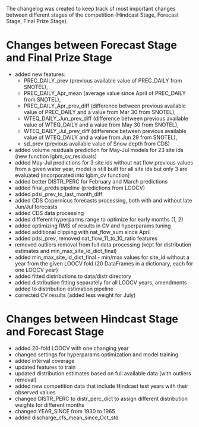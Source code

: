 The changelog was created to keep track of most important changes between different stages of the competition (Hindcast Stage, Forecast Stage, Final Prize Stage).

# Changes between Forecast Stage and Final Prize Stage
* added new features:
	* PREC_DAILY_prev (previous available value of PREC_DAILY from SNOTEL),
	* PREC_DAILY_Apr_mean (average value since April of PREC_DAILY from SNOTEL),
	* PREC_DAILY_Apr_prev_diff (difference between previous available value of PREC_DAILY and a value from Mar 30 from SNOTEL),
	* WTEQ_DAILY_Jun_prev_diff (difference between previous available value of WTEQ_DAILY and a value from May 30 from SNOTEL),
	* WTEQ_DAILY_Jul_prev_diff (difference between previous available value of WTEQ_DAILY and a value from Jun 29 from SNOTEL),
	* sd_prev (previous available value of Snow depth from CDS)
* added volume residuals prediction for May-Jul models for 23 site ids (new function lgbm_cv_residuals)
* added May-Jul predictions for 3 site ids without nat flow previous values from a given water year, model is still built for all site ids but only 3 are evaluated (incorporated into lgbm_cv function)
* added better DISTR_PERC for February and March predictions
* added final_preds pipeline (predictions from LOOCV)
* added pdsi_prev_to_last_month_diff
* added CDS Copernicus forecasts processing, both with and without late Jun/Jul forecasts
* added CDS data processing
* added different hyperparms range to optimize for early months (1, 2)
* added optimizing RMS of results in CV and hyperparams tuning
* added additional clipping with nat_flow_sum since April
* added pdsi_prev, removed nat_flow_11_to_10_ratio features
* removed outliers removal from full data processing (kept for distribution estimates and min_max_site_id_dict_final)
* added min_max_site_id_dict_final - min/max values for site_id without a year from the given LOOCV fold (20 DataFrames in a dictionary, each for one LOOCV year)
* added fitted distributions to data/distr directory
* added distribution fitting separately for all LOOCV years, amendments added to distribution estimation pipeline
* corrected CV results (added less weight for July)

# Changes between Hindcast Stage and Forecast Stage
* added 20-fold LOOCV with one changing year
* changed settings for hyperparams optimization and model training
* added interval coverage
* updated features to train
* updated distribution estimates based on full available data (with outliers removal)
* added new competition data that include Hindcast test years with their observed values
* changed DISTR_PERC to distr_perc_dict to assign different distribution weights for different months
* changed YEAR_SINCE from 1930 to 1965
* added discharge_cfs_mean_since_Oct_std
